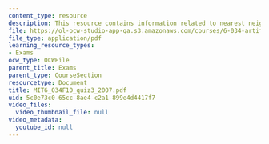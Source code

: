 ```yaml
---
content_type: resource
description: This resource contains information related to nearest neighbors.
file: https://ol-ocw-studio-app-qa.s3.amazonaws.com/courses/6-034-artificial-intelligence-fall-2010/5c0e73c065cc8ae4c2a1899e4d4417f7_MIT6_034F10_quiz3_2007.pdf
file_type: application/pdf
learning_resource_types:
- Exams
ocw_type: OCWFile
parent_title: Exams
parent_type: CourseSection
resourcetype: Document
title: MIT6_034F10_quiz3_2007.pdf
uid: 5c0e73c0-65cc-8ae4-c2a1-899e4d4417f7
video_files:
  video_thumbnail_file: null
video_metadata:
  youtube_id: null
---
```

